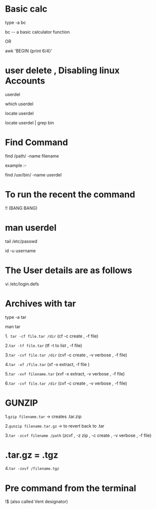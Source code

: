 # Basic calc

type -a bc 

bc -- a basic calculator function 

OR

awk 'BEGIN {print 6/4}'

# user delete , Disabling linux Accounts

userdel

which userdel

locate userdel

locate userdel | grep bin

# Find Command 

find /path/ -name filename 

example :- 

find /usr/bin/ -name userdel

# To run the recent the command 

!! (BANG BANG)

# man userdel

tail /etc/passwd

id -u username

# The User details are as follows 

vi /etc/login.defs


# Archives with tar

type -a tar

man tar

1.``` tar -cf file.tar /dir```  (cf -c create , -f file)

2.```tar -tf file.tar``` (tf -t to list , -f file)

3.```tar -cvf file.tar /dir``` (cvf -c create , -v verbose , -f file)

4.```tar -xf /file.tar``` (xf -x extract, -f file )

5.```tar -xvf filename.tar``` (xvf -x extract, -v verbose , -f file)

6.```tar -cvf file.tar /dir``` (cvf -c create , -v verbose , -f file)

# GUNZIP

1.```gzip filename.tar``` -> creates .tar.zip

2.```gunzip filename.tar.gz``` -> to revert back to .tar 

3.```tar -zcvf filename /path``` (zcvf , -z zip , -c create , -v verbose , -f file)

# .tar.gz = .tgz

4.```tar -zxvf /filename.tgz```

# Pre command from the terminal 

!$ (also called Vent designator)


